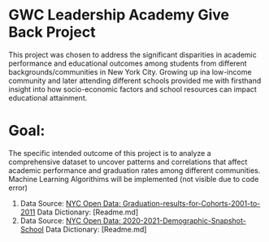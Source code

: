 # GWC Leadership Academy Give Back Project
 This project was chosen to address the significant disparities in academic performance and educational outcomes among students from different backgrounds/communities in New York City. Growing up ina low-income community and later attending different schools provided me with firsthand insight into how socio-economic factors and school resources can impact educational attainment. 

# Goal:
 The specific intended outcome of this project is to analyze a comprehensive dataset to uncover patterns and correlations that affect academic performance and graduation rates among different communities. Machine Learning Algorithims will be implemented (not visible due to code error)

1. Data Source: [NYC Open Data: Graduation-results-for-Cohorts-2001-to-2011](https://data.cityofnewyork.us/Education/Graduation-results-for-Cohorts-2001-to-2011-Classe/9vpe-8zuf/about_data)
Data Dictionary: [Readme.md]
2. Data Source: [NYC Open Data: 2020-2021-Demographic-Snapshot-School](https://data.cityofnewyork.us/Education/2020-2021-Demographic-Snapshot-School/vmmu-wj3w/about_data)
Data Dictionary: [Readme.md]
